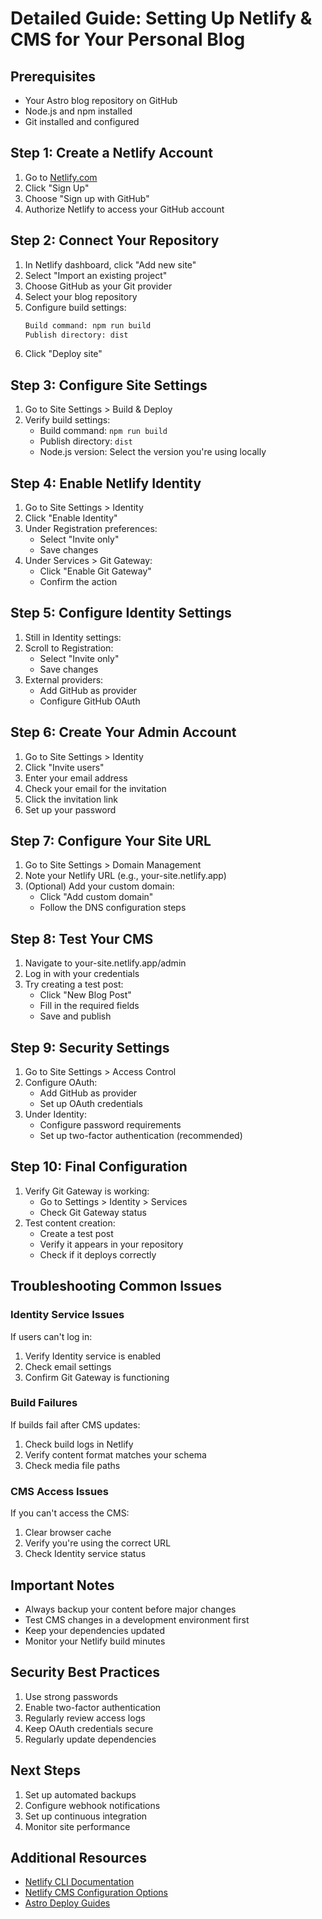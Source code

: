 # Detailed Guide: Setting Up Netlify & CMS for Your Personal Blog

## Prerequisites
- Your Astro blog repository on GitHub
- Node.js and npm installed
- Git installed and configured

## Step 1: Create a Netlify Account
1. Go to [Netlify.com](https://www.netlify.com)
2. Click "Sign Up"
3. Choose "Sign up with GitHub"
4. Authorize Netlify to access your GitHub account

## Step 2: Connect Your Repository
1. In Netlify dashboard, click "Add new site"
2. Select "Import an existing project"
3. Choose GitHub as your Git provider
4. Select your blog repository
5. Configure build settings:
   ```bash
   Build command: npm run build
   Publish directory: dist
   ```
6. Click "Deploy site"

## Step 3: Configure Site Settings
1. Go to Site Settings > Build & Deploy
2. Verify build settings:
   - Build command: `npm run build`
   - Publish directory: `dist`
   - Node.js version: Select the version you're using locally

## Step 4: Enable Netlify Identity
1. Go to Site Settings > Identity
2. Click "Enable Identity"
3. Under Registration preferences:
   - Select "Invite only"
   - Save changes
4. Under Services > Git Gateway:
   - Click "Enable Git Gateway"
   - Confirm the action

## Step 5: Configure Identity Settings
1. Still in Identity settings:
2. Scroll to Registration:
   - Select "Invite only"
   - Save changes
3. External providers:
   - Add GitHub as provider
   - Configure GitHub OAuth

## Step 6: Create Your Admin Account
1. Go to Site Settings > Identity
2. Click "Invite users"
3. Enter your email address
4. Check your email for the invitation
5. Click the invitation link
6. Set up your password

## Step 7: Configure Your Site URL
1. Go to Site Settings > Domain Management
2. Note your Netlify URL (e.g., your-site.netlify.app)
3. (Optional) Add your custom domain:
   - Click "Add custom domain"
   - Follow the DNS configuration steps

## Step 8: Test Your CMS
1. Navigate to your-site.netlify.app/admin
2. Log in with your credentials
3. Try creating a test post:
   - Click "New Blog Post"
   - Fill in the required fields
   - Save and publish

## Step 9: Security Settings
1. Go to Site Settings > Access Control
2. Configure OAuth:
   - Add GitHub as provider
   - Set up OAuth credentials
3. Under Identity:
   - Configure password requirements
   - Set up two-factor authentication (recommended)

## Step 10: Final Configuration
1. Verify Git Gateway is working:
   - Go to Settings > Identity > Services
   - Check Git Gateway status
2. Test content creation:
   - Create a test post
   - Verify it appears in your repository
   - Check if it deploys correctly

## Troubleshooting Common Issues

### Identity Service Issues
If users can't log in:
1. Verify Identity service is enabled
2. Check email settings
3. Confirm Git Gateway is functioning

### Build Failures
If builds fail after CMS updates:
1. Check build logs in Netlify
2. Verify content format matches your schema
3. Check media file paths

### CMS Access Issues
If you can't access the CMS:
1. Clear browser cache
2. Verify you're using the correct URL
3. Check Identity service status

## Important Notes
- Always backup your content before major changes
- Test CMS changes in a development environment first
- Keep your dependencies updated
- Monitor your Netlify build minutes

## Security Best Practices
1. Use strong passwords
2. Enable two-factor authentication
3. Regularly review access logs
4. Keep OAuth credentials secure
5. Regularly update dependencies

## Next Steps
1. Set up automated backups
2. Configure webhook notifications
3. Set up continuous integration
4. Monitor site performance

## Additional Resources
- [Netlify CLI Documentation](https://cli.netlify.com/)
- [Netlify CMS Configuration Options](https://www.netlifycms.org/docs/configuration-options/)
- [Astro Deploy Guides](https://docs.astro.build/en/guides/deploy/)